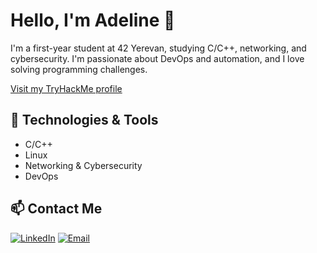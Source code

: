 # Hello, I'm Adeline 👋

I'm a first-year student at 42 Yerevan, studying C/C++, networking, and cybersecurity. I'm passionate about DevOps and automation, and I love solving programming challenges.  

[Visit my TryHackMe profile](https://tryhackme.com/p/2608564)

## 🔧 Technologies & Tools
- C/C++
- Linux
- Networking & Cybersecurity
- DevOps

## 📫 Contact Me
[![LinkedIn](https://upload.wikimedia.org/wikipedia/commons/0/01/LinkedIn_Logo_2013.png)](https://www.linkedin.com/in/adelineeminian/)
[![Email](https://upload.wikimedia.org/wikipedia/commons/6/67/Email_icon.png)](mailto:adelineeminian13@gmail.com)
